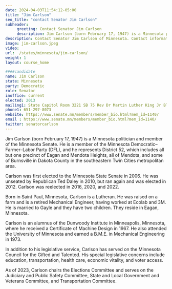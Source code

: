 ```yaml
---
date: 2024-04-03T11:54:12-05:00
title: "Jim Carlson"
seo_title: "contact Senator Jim Carlson"
subheader:
     greeting: Contact Senator Jim Carlson
     description: Jim Carlson (born February 17, 1947) is a Minnesota politician and member of the Minnesota Senate. He is a member of the Minnesota Democratic–Farmer–Labor Party (DFL), and he represents District 52, which includes all but one precinct of Eagan and Mendota Heights, all of Mendota, and some of Burnsville in Dakota County in the southeastern Twin Cities metropolitan area.
description: Contact Senator Jim Carlson of Minnesota. Contact information for Jim Carlson includes email address, phone number, and mailing address.
image: jim-carlson.jpeg
video:
url:  /states/minnesota/jim-carlson/
weight: 1
layout: course_home

####candidate
name: Jim Carlson
state: Minnesota
party: Democratic
role: Senator
inoffice: current
elected: 2013
mailing1: State Capitol Room 3221 SB 75 Rev Dr Martin Luther King Jr Blvd St. Paul, MN 55155-1606
phone1: 651-297-8073
website: https://www.senate.mn/members/member_bio.html?mem_id=1140/
email : https://www.senate.mn/members/member_bio.html?mem_id=1140/
twitter: senatorcarlson
---
```


Jim Carlson (born February 17, 1947) is a Minnesota politician and member of the Minnesota Senate. He is a member of the Minnesota Democratic–Farmer–Labor Party (DFL), and he represents District 52, which includes all but one precinct of Eagan and Mendota Heights, all of Mendota, and some of Burnsville in Dakota County in the southeastern Twin Cities metropolitan area.

Carlson was first elected to the Minnesota State Senate in 2006. He was unseated by Republican Ted Daley in 2010, but ran again and was elected in 2012. Carlson was reelected in 2016, 2020, and 2022.

Born in Saint Paul, Minnesota, Carlson is a Lutheran. He was raised on a farm and is a retired Mechanical Engineer, having worked at Ecolab and 3M. He is married to Gayle and they have two children. They reside in Eagan, Minnesota.

Carlson is an alumnus of the Dunwoody Institute in Minneapolis, Minnesota, where he received a Certificate of Machine Design in 1967. He also attended the University of Minnesota and earned a B.M.E. in Mechanical Engineering in 1973.

In addition to his legislative service, Carlson has served on the Minnesota Council for the Gifted and Talented. His special legislative concerns include education, transportation, health care, economic vitality, and voter access.

As of 2023, Carlson chairs the Elections Committee and serves on the Judiciary and Public Safety Committee, State and Local Government and Veterans Committee, and Transportation Committee.
